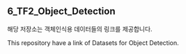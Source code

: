 ## 6_TF2_Object_Detection

해당 저장소는 객체인식용 데이터들의 링크를 제공합니다.

This repository have a link of Datasets for Object Detection.
